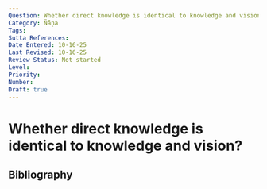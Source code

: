 ```yaml
---
Question: Whether direct knowledge is identical to knowledge and vision?
Category: Ñāṇa
Tags: 
Sutta References: 
Date Entered: 10-16-25
Last Revised: 10-16-25
Review Status: Not started
Level: 
Priority: 
Number: 
Draft: true
---
```


# Whether direct knowledge is identical to knowledge and vision?

## Bibliography

<!-- 

Notes:



-->